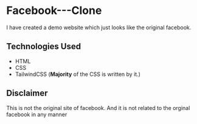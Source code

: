 # Facebook---Clone
I have created a demo website which just looks like the original facebook.

## Technologies Used
<ul>
  <li>HTML</li>
  <li>CSS</li>
  <li>TailwindCSS (<b>Majority</b> of the CSS is written by it.)</li>
</ul>

## Disclaimer
This is not the original site of facebook. And it is not related to the orginal facebook in any manner
